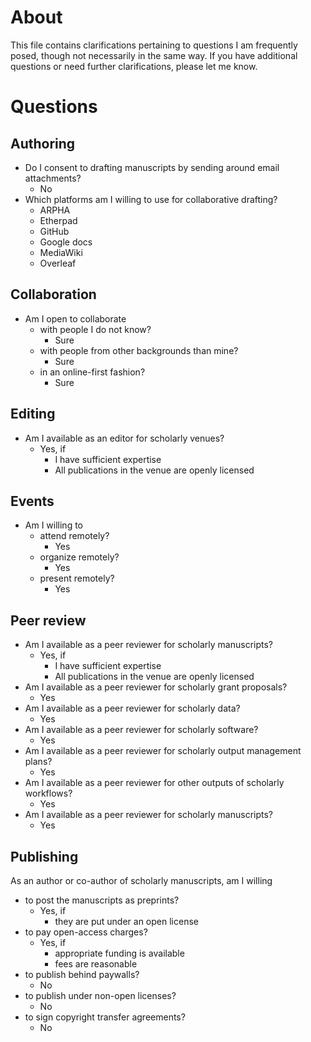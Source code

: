 # About

This file contains clarifications pertaining to questions I am frequently posed, though not necessarily in the same way. If you have additional questions or need further clarifications, please let me know.

# Questions

## Authoring

* Do I consent to drafting manuscripts by sending around email attachments?
  - No
* Which platforms am I willing to use for collaborative drafting?
  - ARPHA
  - Etherpad
  - GitHub
  - Google docs
  - MediaWiki
  - Overleaf


## Collaboration

* Am I open to collaborate 
  - with people I do not know?
    - Sure
  - with people from other backgrounds than mine?
    - Sure
  - in an online-first fashion?
    - Sure


## Editing

* Am I available as an editor for scholarly venues?
  - Yes, if
    - I have sufficient expertise
    - All publications in the venue are openly licensed 


## Events

* Am I willing to 
  - attend remotely?
    - Yes
  - organize remotely?
    - Yes
  - present remotely?
    - Yes


## Peer review

* Am I available as a peer reviewer for scholarly manuscripts?
  - Yes, if
    - I have sufficient expertise
    - All publications in the venue are openly licensed 
* Am I available as a peer reviewer for scholarly grant proposals?
  - Yes
* Am I available as a peer reviewer for scholarly data?
  - Yes
* Am I available as a peer reviewer for scholarly software?
  - Yes
* Am I available as a peer reviewer for scholarly output management plans?
  - Yes
* Am I available as a peer reviewer for other outputs of scholarly workflows?
  - Yes
* Am I available as a peer reviewer for scholarly manuscripts?
  - Yes


## Publishing

As an author or co-author of scholarly manuscripts, am I willing
  - to post the manuscripts as preprints?
    - Yes, if
      - they are put under an open license
  - to pay open-access charges?
    - Yes, if 
      - appropriate funding is available
      - fees are reasonable
  - to publish behind paywalls?
    - No  
  - to publish under non-open licenses?
    - No  
  - to sign copyright transfer agreements?
    - No
